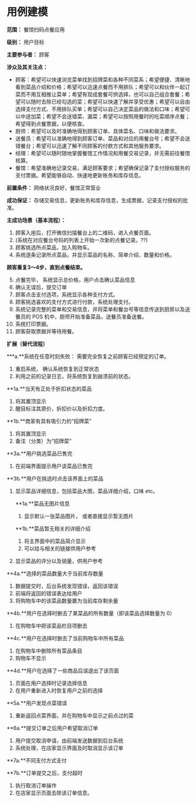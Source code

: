# 用例建模

**范围：** 餐馆扫码点餐应用

**级别：** 用户目标

**主要参与者：** 顾客

**涉众及其关注点：**

- 顾客：希望可以快速浏览菜单找到招牌菜和各种不同菜系；希望便捷、清晰地看到菜品介绍和价格；希望可以迅速点餐而不用排队；希望可以和伙伴一起订菜而不用互相推让菜单；希望有现成套餐可供选择，也可以自己组合套餐；希望可以随时去除已经勾选的菜；希望可以快速了解并享受优惠；希望可以自由选择支付方式、不用排队买单；希望可以自己决定菜品的做法和口味；希望可以中途加菜；希望不会送错菜、漏菜；希望可以按照用餐时的吃菜顺序点餐；希望得到点餐票据，以便核查。
- 厨师：希望可以及时准确地得到顾客订单、具体菜名、口味和做法要求。
- 送餐员：希望可以准确地得到顾客订单、菜品和对应的用餐台号；希望不会送错餐台；希望可以迅速了解不同顾客的付款方式和其他服务要求。
- 经理：希望可以随时随地掌握餐馆工作情况和用餐交易记录，并无需前往餐馆核算。
- 餐馆：希望准确地记录交易，满足顾客要求；希望确保记录了支付授权服务的支付票据。希望能够自动、快速地更新账务和库存信息。

**前置条件：** 网络状况良好，餐馆正常营业

**成功保证：** 存储交易信息，更新账务和库存信息，生成票据，记录支付授权的批准。

**主成功场景（基本流程）：**

1. 顾客入座后，打开微信扫描餐台上的二维码，进入点餐页面。
2. (系统在对应餐台号码的列表上开始一次新的点餐记录。??)
3. 顾客挑选所点菜品，加入购物车。
4. 系统逐条记录所点菜品，并显示菜品的名称、简单介绍、数量和价格。

**顾客重复3～4步，直到点餐结束。**

5. 点餐完毕， 系统显示总价格，用户点击确认菜品信息
6. 确认无误后，提交订单
7. 顾客点击支付选项，系统显示各种支付方式。
8. 顾客挑选喜欢的支付方式进行付款，系统处理支付。
9. 系统记录完整的菜单和交易信息，并将菜单和餐台号等信息传送到厨房以及送餐员的 POS 机中，厨师开始准备菜品，送餐员准备送餐。
10. 系统打印票据。
11. 顾客获取票据并等待用餐。

**扩展（替代流程）**

***a.**系统在任意时刻失败： 需要完全恢复之前顾客已经预定的订单。

1. 重启系统， 确认系统恢复到正常状态
2. 利用之前的记录日志，将系统恢复到崩溃前的状态。

**1a.**当天有正处于折扣状态的菜品

1. 将其置顶显示
2. 醒目标注其原价，折扣价以及折扣力度。 

**1b.**商家有具有吸引力的“招牌菜”

1. 将其置顶显示
2. 备注（分类）为“招牌菜”

**3a.**用户挑选菜品已售完

1. 在前端界面提示用户该菜品已售完

**3b.**用户在挑选时点击该界面上的菜品

1. 显示菜品详细信息，包括菜品大图，菜品详细介绍，口味 etc。

   **1a.**菜品无图片信息

   1. 显示默认一张菜品图片， 或者直接显示暂无图片

   **1b.**菜品暂无相关的详细介绍

   1. 将主界面中的菜品简介显示
   2. 可以给与相关的链接供用户参考

2. 显示菜品的评分以及销量，供用户参考

**4a.**选择的菜品数量大于当前库存数量

1. 数据提交时，后台系统发现错误，返回该错误
2. 前端将返回的错误表达给用户
3. 将购物车中的该菜品数量置为当前库存剩余量

**4b.**用户在选择时删去了某菜品的所有数量（即该菜品选择数量为 0）

1. 在购物车中把该菜品栏目项删去

**4c.**用户在选择时删去了当前购物车中所有菜品

1. 在购物车中删除所有菜品条目
2. 购物车不显示

**4d.**用户在选择了一些商品后误退出了该页面

1. 页面在用户选择时记录选择信息
2. 在用户重新进入时恢复用户之前的选择

**5a.**用户发现点菜错误

1. 重新返回点菜界面，并在购物车中显示之前点过的菜

**6a.**提交订单之后用户希望取消订单

1. 用户提交取消申请，由前端发送数据到后台系统
2. 系统处理，在店家显示界面及时取消显示该订单

**7a.**不同支付方式支付

**7b.**订单提交之后，支付超时

1. 执行取消订单操作
2. 在店家显示页面去除该订单信息。